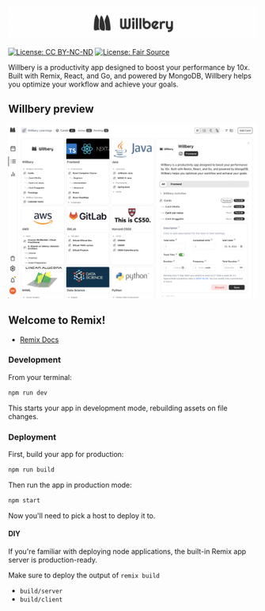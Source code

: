 <img src="./public/WillberyLogoWide.png">

[![License: CC BY-NC-ND](https://img.shields.io/badge/license-CC%20BY--NC--ND-lightgrey.svg)](LICENSE_DESIGN)
[![License: Fair Source](https://img.shields.io/badge/license-Fair%20Source-lightgrey.svg)](LICENSE)

Willbery is a productivity app designed to boost your performance by 10x. Built with Remix, React, and Go, and powered by MongoDB, Willbery helps you optimize your workflow and achieve your goals.

## Willbery preview

<img src="./public/WillberyPreview.png">

## Welcome to Remix!

- [Remix Docs](https://remix.run/docs)

### Development

From your terminal:

```sh
npm run dev
```

This starts your app in development mode, rebuilding assets on file changes.

### Deployment

First, build your app for production:

```sh
npm run build
```

Then run the app in production mode:

```sh
npm start
```

Now you'll need to pick a host to deploy it to.

#### DIY

If you're familiar with deploying node applications, the built-in Remix app server is production-ready.

Make sure to deploy the output of `remix build`

- `build/server`
- `build/client`
